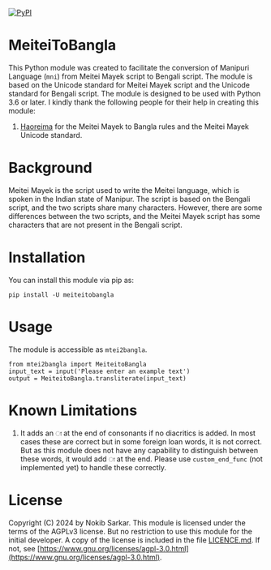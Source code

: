 [![PyPI](https://github.com/nokibsarkar/meiteitobangla/actions/workflows/python-publish.yml/badge.svg)](https://github.com/nokibsarkar/meiteitobangla/actions/workflows/python-publish.yml)
# MeiteiToBangla
This Python module was created to facilitate the conversion of Manipuri Language (`mni`) from Meitei Mayek script to Bengali script. The module is based on the Unicode standard for Meitei Mayek script and the Unicode standard for Bengali script. The module is designed to be used with Python 3.6 or later.
I kindly thank the following people for their help in creating this module:
1. [Haoreima](https://mni.wikipedia.org/wiki/User:Haoreima) for the Meitei Mayek to Bangla rules and the Meitei Mayek Unicode standard.
# Background
Meitei Mayek is the script used to write the Meitei language, which is spoken in the Indian state of Manipur. The script is based on the Bengali script, and the two scripts share many characters. However, there are some differences between the two scripts, and the Meitei Mayek script has some characters that are not present in the Bengali script. 
# Installation
You can install this module via pip as:
```
pip install -U meiteitobangla
```
# Usage
The module is accessible as `mtei2bangla`.
```
from mtei2bangla import MeiteitoBangla
input_text = input('Please enter an example text')
output = MeiteitoBangla.transliterate(input_text)
```
# Known Limitations
1. It adds an `া` at the end of consonants if no diacritics is added. In most cases these are correct but in some foreign loan words, it is not correct. But as this module does not have any capability to distinguish between these words, it would add `া` at the end. Please use  `custom_end_func` (not implemented yet) to handle these correctly.
# License
Copyright (C) 2024 by Nokib Sarkar.
This module is licensed under the terms of the AGPLv3 license.
But no restriction to use this module for the initial developer.
A copy of the license is included in the file [LICENCE.md](https://github.com/nokibsarkar/meiteitobangla/blob/main/LICENCE.md). If not, see [https://www.gnu.org/licenses/agpl-3.0.html](https://www.gnu.org/licenses/agpl-3.0.html).
